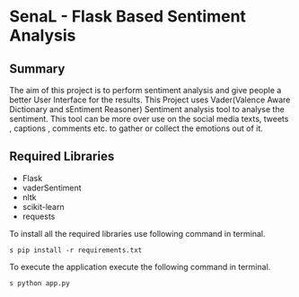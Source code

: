 # SenaL - Flask Based Sentiment Analysis

## Summary

The aim of this project is to perform sentiment analysis and give people a better User Interface for the results.
This Project uses Vader(Valence Aware Dictionary and sEntiment Reasoner) Sentiment  analysis tool to analyse the sentiment. 
This tool can be more over use on the social media texts, tweets , captions , comments etc. to gather or collect the emotions out of it.

## Required Libraries 

- Flask
- vaderSentiment
- nltk
- scikit-learn
- requests

To install all the required libraries use following command in terminal.
```
s pip install -r requirements.txt
```
To execute the application execute the following command in terminal.
```
s python app.py
```
